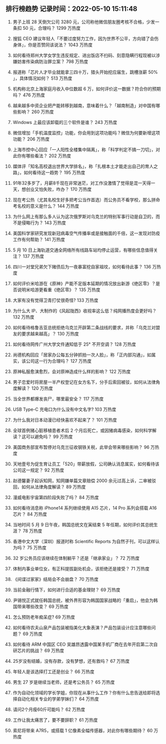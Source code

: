 
## 排行榜趋势 记录时间：2022-05-10 15:11:48
  
  1. 男子上班 28 天倒欠公司 3280 元，公司称他微信朋友圈考核不合格，少发一条扣 50 元，合理吗？ 1299 万热度
    
  2. 搜狐 CEO 建议年轻人「不要过度努力工作，因为世界不公平，方向错了会伤身体」，你是否赞同该说法？ 1043 万热度
    
  3. 如何看待郑州大学女学生违反规定、进出饭店不扫码、刻意隐瞒行程现被以涉嫌妨害传染病防治罪立案？ 798 万热度
    
  4. 报道称「芯片人才毕业就能拿三四十万，猎头开始挖应届生，跳槽涨薪 50% 」，具体情况如何？ 513 万热度
    
  5. 机构称北京上海家庭月收入中位数超 6 万，如何评价这一数据？符合你的预期吗？ 476 万热度
    
  6. 越来越多中资企业把产能转移到越南，意味着什么？「越南制造」对中国有哪些影响？ 260 万热度
    
  7. Windows 上最应该卸载的三个软件是谁？ 243 万热度
    
  8. 微信增加「手机温度监控」功能，你会用到这项功能吗？微信为何要新增这项功能？ 206 万热度
    
  9. 上海市控中心回应「一人阳性全楼集中隔离」，称「科学判定不搞一刀切」，对此你有哪些看法？ 202 万热度
    
  10. 媒体评「知名高校退出世界大学排名」，称「扎根本土才能走出自己的育人之路」，如何看待这一趋势？ 195 万热度
    
  11. 91年32多岁了，月薪8千现在非常迷茫，对工作没激情了觉得是混一天得一天，想创业又怕失败，咋办？ 170 万热度
    
  12. 现在考公热（尤其名校生好多把考公当作首选）而公务员不看学校，那么拼命考名校的意义是什么？ 144 万热度
    
  13. 为什么网上有那么多人认为这次俄罗斯对乌克兰的特别军事行动是自卫的，而不是侵略行为？ 143 万热度
    
  14. 美国科学家研究发现新冠病毒空气传播率或是接触面的千倍，这一发现对防疫工作有何帮助？ 141 万热度
    
  15. 5 月 10 日上海轨道交通全网络所有线路车站均停止运营，有哪些信息值得关注？ 137 万热度
    
  16. 四川一对堂兄弟欠下赌债后为一夜暴富挖自家祖坟，如何看待此事？ 136 万热度
    
  17. 如何评价米哈游在《原神》产能不足版本延期的情况放出新游《绝区零》？是否说明米哈游更看重《绝区零》？ 135 万热度
    
  18. 大家有没有觉得卫青打仗很奇怪? 133 万热度
    
  19. 为什么大 IP、大制作的《风起陇西》收视率这么低？纯网播热度会更好吗？ 132 万热度
    
  20. 如何看待格鲁吉亚总统拒绝乌克兰开辟第二条战线的要求，并称「乌克兰对盟友的要求越来越高」？ 130 万热度
    
  21. 如何看待网传广州大学文件通知低于 25° 不开空调？ 128 万热度
    
  22. 尚德机构回应「居家办公每五分钟抓拍一次人脸」，称「正内部沟通」，如属实，该公司这一行为合理吗？ 127 万热度
    
  23. 原神私服愈演愈烈，会对原神造成什么样的影响？ 122 万热度
    
  24. 男子恋爱时将房屋一半产权登记在女方名下，分手后索回被驳，如何从法律角度解读？ 120 万热度
    
  25. 当全世界都爆发丧尸，哪里最安全？ 117 万热度
    
  26. USB Type-C 充电口为什么没有中文名字? 103 万热度
    
  27. 为什么我对日本动漫已经快喜欢不起来了？ 101 万热度
    
  28. 全球首例猪心脏移植患者术后 2 个月后死亡，或因猪病毒感染，如何科学解读？这可以避免吗？ 99 万热度
    
  29. 美国商务部宣布暂停对乌克兰征收钢铁关税，此举会带来哪些影响？ 96 万热度
    
  30. 天地壹号为促生育让员工「520」带薪放假，公司确认消息属实，如何看待该公司这一规定？ 92 万热度
    
  31. 赵德馨妻子起诉知网，知网嫌单篇文章赔偿 2000 余元过高上诉，二审被驳回，如何从法律角度解读？ 89 万热度
    
  32. 漫威电影宇宙第四阶段失败了吗？ 84 万热度
    
  33. 如何看待消息称 iPhone14 系列继续使用 A15 芯片，14 Pro 系列会搭载 A16 芯片？ 84 万热度
    
  34. 当地时间 5 月 9 日午夜，韩国总统文在寅结束 5 年任期，如何评价其总统生涯？ 78 万热度
    
  35. 香港中文大学（深圳）报道时称 Scientific Reports 为自然子刊，可以这样认为吗？ 75 万热度
    
  36. 32 岁公务员应该继续在体制躺平？还是「继承家业」？ 72 万热度
    
  37. 体制内事业单位女，有正科提拔副处机会，该拒绝还是接受？ 71 万热度
    
  38. 《间谍过家家》结局会不会崩盘？ 70 万热度
    
  39. 当前金融行情下，如何进行合适的基金理财？ 69 万热度
    
  40. 尹锡悦正式就任韩国总统，被外界形容为韩国国家战略的「重启」，他会为韩国带来哪些改变？ 69 万热度
    
  41. 怎么预防老年痴呆症? 69 万热度
    
  42. 如何看待农夫山泉产品包装被指美化大象表演？产品包装设计应注意哪些问题？ 69 万热度
    
  43. 如何看待 ARM 中国区 CEO 吴雄昂透露中国某手机厂商在去年开启第二次自研芯片的挑战？ 69 万热度
    
  44. 25岁没有结婚，没有存款，没有梦想，还有救吗？ 67 万热度
    
  45. 年轻人是该选择打工还是创业？ 66 万热度
    
  46. 男生 27 岁是继续当老师，还是考公务员？ 65 万热度
    
  47. 作为自动化领域的学长学姐，你现在从事什么工作？你有什么忠告送给即将选择自动化相关专业的学弟学妹们？ 64 万热度
    
  48. 请问2个月瘦60斤可能吗？ 62 万热度
    
  49. 工作让我太痛苦了，要不要辞职？ 61 万热度
    
  50. 索尼将带来 A7R5，或搭载 1 亿像素全幅传感器，对此你有哪些期待？ 60 万热度
    